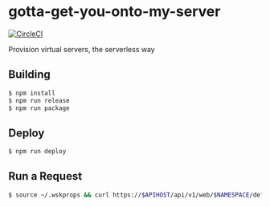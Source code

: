 # gotta-get-you-onto-my-server

[![CircleCI](https://circleci.com/gh/trieloff/gotta-get-you-onto-my-server.svg?style=svg)](https://circleci.com/gh/trieloff/gotta-get-you-onto-my-server)

Provision virtual servers, the serverless way

## Building

```bash
$ npm install
$ npm run release
$ npm run package
```

## Deploy

```bash
$ npm run deploy
```

## Run a Request

```bash
$ source ~/.wskprops && curl https://$APIHOST/api/v1/web/$NAMESPACE/default/echo
```
